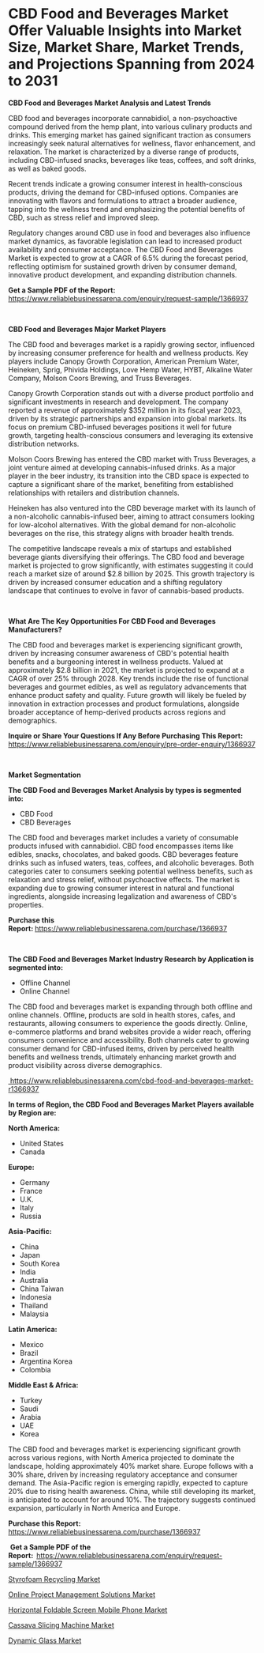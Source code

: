<p><h1>CBD Food and Beverages Market Offer Valuable Insights into Market Size, Market Share, Market Trends, and Projections Spanning from 2024 to 2031</h1></p><p><strong>CBD Food and Beverages Market Analysis and Latest Trends</strong></p>
<p><p>CBD food and beverages incorporate cannabidiol, a non-psychoactive compound derived from the hemp plant, into various culinary products and drinks. This emerging market has gained significant traction as consumers increasingly seek natural alternatives for wellness, flavor enhancement, and relaxation. The market is characterized by a diverse range of products, including CBD-infused snacks, beverages like teas, coffees, and soft drinks, as well as baked goods.</p><p>Recent trends indicate a growing consumer interest in health-conscious products, driving the demand for CBD-infused options. Companies are innovating with flavors and formulations to attract a broader audience, tapping into the wellness trend and emphasizing the potential benefits of CBD, such as stress relief and improved sleep. </p><p>Regulatory changes around CBD use in food and beverages also influence market dynamics, as favorable legislation can lead to increased product availability and consumer acceptance. The CBD Food and Beverages Market is expected to grow at a CAGR of 6.5% during the forecast period, reflecting optimism for sustained growth driven by consumer demand, innovative product development, and expanding distribution channels.</p></p>
<p><strong>Get a Sample PDF of the Report:&nbsp;</strong> <a href="https://www.reliablebusinessarena.com/enquiry/request-sample/1366937?utm_campaign=1841&utm_medium=2&utm_source=Github&utm_content=ia&utm_term=06122024&utm_id=cbd-food-and-beverages">https://www.reliablebusinessarena.com/enquiry/request-sample/1366937</a></p>
<p>&nbsp;</p>
<p><strong>CBD Food and Beverages Major Market Players</strong></p>
<p><p>The CBD food and beverages market is a rapidly growing sector, influenced by increasing consumer preference for health and wellness products. Key players include Canopy Growth Corporation, American Premium Water, Heineken, Sprig, Phivida Holdings, Love Hemp Water, HYBT, Alkaline Water Company, Molson Coors Brewing, and Truss Beverages.</p><p>Canopy Growth Corporation stands out with a diverse product portfolio and significant investments in research and development. The company reported a revenue of approximately $352 million in its fiscal year 2023, driven by its strategic partnerships and expansion into global markets. Its focus on premium CBD-infused beverages positions it well for future growth, targeting health-conscious consumers and leveraging its extensive distribution networks.</p><p>Molson Coors Brewing has entered the CBD market with Truss Beverages, a joint venture aimed at developing cannabis-infused drinks. As a major player in the beer industry, its transition into the CBD space is expected to capture a significant share of the market, benefiting from established relationships with retailers and distribution channels.</p><p>Heineken has also ventured into the CBD beverage market with its launch of a non-alcoholic cannabis-infused beer, aiming to attract consumers looking for low-alcohol alternatives. With the global demand for non-alcoholic beverages on the rise, this strategy aligns with broader health trends.</p><p>The competitive landscape reveals a mix of startups and established beverage giants diversifying their offerings. The CBD food and beverage market is projected to grow significantly, with estimates suggesting it could reach a market size of around $2.8 billion by 2025. This growth trajectory is driven by increased consumer education and a shifting regulatory landscape that continues to evolve in favor of cannabis-based products.</p></p>
<p>&nbsp;</p>
<p><strong>What Are The Key Opportunities For CBD Food and Beverages Manufacturers?</strong></p>
<p><p>The CBD food and beverages market is experiencing significant growth, driven by increasing consumer awareness of CBD's potential health benefits and a burgeoning interest in wellness products. Valued at approximately $2.8 billion in 2021, the market is projected to expand at a CAGR of over 25% through 2028. Key trends include the rise of functional beverages and gourmet edibles, as well as regulatory advancements that enhance product safety and quality. Future growth will likely be fueled by innovation in extraction processes and product formulations, alongside broader acceptance of hemp-derived products across regions and demographics.</p></p>
<p><strong>Inquire or Share Your Questions If Any Before Purchasing This Report:</strong> <a href="https://www.reliablebusinessarena.com/enquiry/pre-order-enquiry/1366937?utm_campaign=1841&utm_medium=2&utm_source=Github&utm_content=ia&utm_term=06122024&utm_id=cbd-food-and-beverages">https://www.reliablebusinessarena.com/enquiry/pre-order-enquiry/1366937</a></p>
<p>&nbsp;</p>
<p><strong>Market Segmentation</strong></p>
<p><strong>The CBD Food and Beverages Market Analysis by types is segmented into:</strong></p>
<p><ul><li>CBD Food</li><li>CBD Beverages</li></ul></p>
<p><p>The CBD food and beverages market includes a variety of consumable products infused with cannabidiol. CBD food encompasses items like edibles, snacks, chocolates, and baked goods. CBD beverages feature drinks such as infused waters, teas, coffees, and alcoholic beverages. Both categories cater to consumers seeking potential wellness benefits, such as relaxation and stress relief, without psychoactive effects. The market is expanding due to growing consumer interest in natural and functional ingredients, alongside increasing legalization and awareness of CBD's properties.</p></p>
<p><strong>Purchase this Report:&nbsp;</strong><a href="https://www.reliablebusinessarena.com/purchase/1366937?utm_campaign=1841&utm_medium=2&utm_source=Github&utm_content=ia&utm_term=06122024&utm_id=cbd-food-and-beverages">https://www.reliablebusinessarena.com/purchase/1366937</a></p>
<p>&nbsp;</p>
<p><strong>The CBD Food and Beverages Market Industry Research by Application is segmented into:</strong></p>
<p><ul><li>Offline Channel</li><li>Online Channel</li></ul></p>
<p><p>The CBD food and beverages market is expanding through both offline and online channels. Offline, products are sold in health stores, cafes, and restaurants, allowing consumers to experience the goods directly. Online, e-commerce platforms and brand websites provide a wider reach, offering consumers convenience and accessibility. Both channels cater to growing consumer demand for CBD-infused items, driven by perceived health benefits and wellness trends, ultimately enhancing market growth and product visibility across diverse demographics.</p></p>
<p><a href="https://www.reliablebusinessarena.com/cbd-food-and-beverages-market-r1366937?utm_campaign=1841&utm_medium=2&utm_source=Github&utm_content=ia&utm_term=06122024&utm_id=cbd-food-and-beverages">&nbsp;https://www.reliablebusinessarena.com/cbd-food-and-beverages-market-r1366937</a></p>
<p><strong>In terms of Region, the CBD Food and Beverages Market Players available by Region are:</strong></p>
<p>
    <p> <strong> North America: </strong>
        <ul>
            <li>United States</li>
            <li>Canada</li>
        </ul>
        </p> 
    <p> <strong> Europe: </strong>
        <ul>
            <li>Germany</li>
            <li>France</li>
            <li>U.K.</li>
            <li>Italy</li>
            <li>Russia</li>
        </ul>
        </p> 
    <p> <strong> Asia-Pacific: </strong>
        <ul>
            <li>China</li>
            <li>Japan</li>
            <li>South Korea</li>
            <li>India</li>
            <li>Australia</li>
            <li>China Taiwan</li>
            <li>Indonesia</li>
            <li>Thailand</li>
            <li>Malaysia</li>
        </ul>
        </p> 
    <p> <strong> Latin America: </strong>
        <ul>
            <li>Mexico</li>
            <li>Brazil</li>
            <li>Argentina Korea</li>
            <li>Colombia</li>
        </ul>
        </p> 
    <p> <strong> Middle East & Africa: </strong>
        <ul>
            <li>Turkey</li>
            <li>Saudi</li>
            <li>Arabia</li>
            <li>UAE</li>
            <li>Korea</li>
        </ul>
    </p>
    </p>
<p><p>The CBD food and beverages market is experiencing significant growth across various regions, with North America projected to dominate the landscape, holding approximately 40% market share. Europe follows with a 30% share, driven by increasing regulatory acceptance and consumer demand. The Asia-Pacific region is emerging rapidly, expected to capture 20% due to rising health awareness. China, while still developing its market, is anticipated to account for around 10%. The trajectory suggests continued expansion, particularly in North America and Europe.</p></p>
<p><strong>Purchase this Report: </strong><a href="https://www.reliablebusinessarena.com/purchase/1366937?utm_campaign=1841&utm_medium=2&utm_source=Github&utm_content=ia&utm_term=06122024&utm_id=cbd-food-and-beverages">https://www.reliablebusinessarena.com/purchase/1366937</a></p>
<p>&nbsp;<strong>Get a Sample PDF of the Report:&nbsp;&nbsp;</strong><a href="https://www.reliablebusinessarena.com/enquiry/request-sample/1366937?utm_campaign=1841&utm_medium=2&utm_source=Github&utm_content=ia&utm_term=06122024&utm_id=cbd-food-and-beverages">https://www.reliablebusinessarena.com/enquiry/request-sample/1366937</a></p>
<p><strong></strong></p>
<p><p><a href="https://www.linkedin.com/pulse/sales-channel-penetration-analysis-styrofoam-recycling-market-r7sve?utm_campaign=1841&utm_medium=2&utm_source=Github&utm_content=ia&utm_term=06122024&utm_id=cbd-food-and-beverages">Styrofoam Recycling Market</a></p><p><a href="https://www.linkedin.com/pulse/compreh-proposis-fbaif?utm_campaign=1841&utm_medium=2&utm_source=Github&utm_content=ia&utm_term=06122024&utm_id=cbd-food-and-beverages">Online Project Management Solutions Market</a></p><p><a href="https://issuu.com/reportprime-2/docs/horizontal-foldable-screen-mobile-phone-market-siz?utm_campaign=1841&utm_medium=2&utm_source=Github&utm_content=ia&utm_term=06122024&utm_id=cbd-food-and-beverages">Horizontal Foldable Screen Mobile Phone Market</a></p><p><a href="https://issuu.com/reportprime-2/docs/cassava-slicing-machine-market-size-2030.pptx?utm_campaign=1841&utm_medium=2&utm_source=Github&utm_content=ia&utm_term=06122024&utm_id=cbd-food-and-beverages">Cassava Slicing Machine Market</a></p><p><a href="https://github.com/julyju69/Market-Research-Report-List-5/blob/main/dynamic-glass-market.md?utm_campaign=1841&utm_medium=2&utm_source=Github&utm_content=ia&utm_term=06122024&utm_id=cbd-food-and-beverages">Dynamic Glass Market</a></p></p>